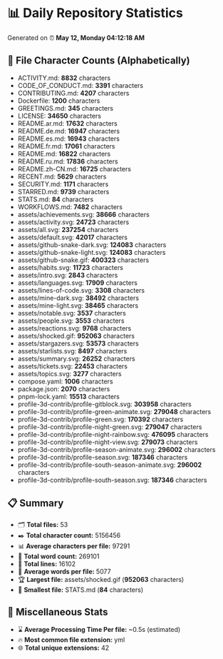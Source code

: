 # 📊 Daily Repository Statistics
Generated on ⏰ **May 12, Monday 04:12:18 AM**

## 📂 File Character Counts (Alphabetically)
- ACTIVITY.md: **8832** characters
- CODE_OF_CONDUCT.md: **3391** characters
- CONTRIBUTING.md: **4207** characters
- Dockerfile: **1200** characters
- GREETINGS.md: **345** characters
- LICENSE: **34650** characters
- README.ar.md: **17632** characters
- README.de.md: **16947** characters
- README.es.md: **16943** characters
- README.fr.md: **17061** characters
- README.md: **16822** characters
- README.ru.md: **17836** characters
- README.zh-CN.md: **16725** characters
- RECENT.md: **5629** characters
- SECURITY.md: **1171** characters
- STARRED.md: **9739** characters
- STATS.md: **84** characters
- WORKFLOWS.md: **7482** characters
- assets/achievements.svg: **38666** characters
- assets/activity.svg: **24723** characters
- assets/all.svg: **237254** characters
- assets/default.svg: **42017** characters
- assets/github-snake-dark.svg: **124083** characters
- assets/github-snake-light.svg: **124083** characters
- assets/github-snake.gif: **400323** characters
- assets/habits.svg: **11723** characters
- assets/intro.svg: **2843** characters
- assets/languages.svg: **17909** characters
- assets/lines-of-code.svg: **3308** characters
- assets/mine-dark.svg: **38492** characters
- assets/mine-light.svg: **38465** characters
- assets/notable.svg: **3537** characters
- assets/people.svg: **3553** characters
- assets/reactions.svg: **9768** characters
- assets/shocked.gif: **952063** characters
- assets/stargazers.svg: **53573** characters
- assets/starlists.svg: **8497** characters
- assets/summary.svg: **26252** characters
- assets/tickets.svg: **22453** characters
- assets/topics.svg: **3277** characters
- compose.yaml: **1006** characters
- package.json: **2070** characters
- pnpm-lock.yaml: **15513** characters
- profile-3d-contrib/profile-gitblock.svg: **303958** characters
- profile-3d-contrib/profile-green-animate.svg: **279048** characters
- profile-3d-contrib/profile-green.svg: **170392** characters
- profile-3d-contrib/profile-night-green.svg: **279047** characters
- profile-3d-contrib/profile-night-rainbow.svg: **476095** characters
- profile-3d-contrib/profile-night-view.svg: **279073** characters
- profile-3d-contrib/profile-season-animate.svg: **296002** characters
- profile-3d-contrib/profile-season.svg: **187346** characters
- profile-3d-contrib/profile-south-season-animate.svg: **296002** characters
- profile-3d-contrib/profile-south-season.svg: **187346** characters

## 📋 Summary
- 🗂️ **Total files:** 53
- ✒️ **Total character count:** 5156456
- 📊 **Average characters per file:** 97291
- 📝 **Total word count:** 269101
- 🧾 **Total lines:** 16102
- 📐 **Average words per file:** 5077
- 🏆 **Largest file:** assets/shocked.gif (**952063** characters)
- 🥉 **Smallest file:** STATS.md (**84** characters)

## 🌟 Miscellaneous Stats
- ⌛ **Average Processing Time Per file:** ~0.5s (estimated)
- 🔥 **Most common file extension:** yml
- 🌐 **Total unique extensions:** 42
